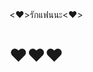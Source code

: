 <!DOCTYPE html>
<html lang="th">
<head>
    <meta charset="UTF-8">
    <meta name="viewport" content="width=device-width, initial-scale=1.0">
    <❤️>รักแฟนนะ<❤️>
</head>
<body>
    <h1>❤️❤️❤️</h1>
      
</body>
</html>
